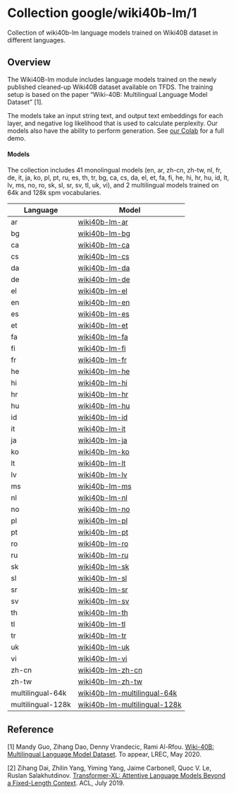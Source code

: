 # Collection google/wiki40b-lm/1

Collection of wiki40b-lm language models trained on Wiki40B dataset in different
languages.

<!-- module-type: text-language-model -->
<!-- language: multilingual -->
<!-- network-architecture: Transformer XL -->
<!-- dataset: wiki40b -->

## Overview

The Wiki40B-lm module includes language models trained on the newly published
cleaned-up Wiki40B dataset available on TFDS. The training setup is based on the
paper “Wiki-40B: Multilingual Language Model Dataset” [1].

The models take an input string text, and output text embeddings for each layer,
and negative log likelihood that is used to calculate perplexity. Our models
also have the ability to perform generation. See
[our Colab](https://colab.research.google.com/github/tensorflow/hub/blob/master/examples/colab/wiki40b_lm.ipynb)
for a full demo.

#### Models

The collection includes 41 monolingual models (en, ar, zh-cn, zh-tw, nl, fr, de,
it, ja, ko, pl, pt, ru, es, th, tr, bg, ca, cs, da, el, et, fa, fi, he, hi, hr,
hu, id, lt, lv, ms, no, ro, sk, sl, sr, sv, tl, uk, vi), and 2 multilingual
models trained on 64k and 128k spm vocabularies.

Language          | Model
----------------- | -----
ar                | [wiki40b-lm-ar](https://tfhub.dev/google/wiki40b-lm-ar)
bg                | [wiki40b-lm-bg](https://tfhub.dev/google/wiki40b-lm-bg)
ca                | [wiki40b-lm-ca](https://tfhub.dev/google/wiki40b-lm-ca)
cs                | [wiki40b-lm-cs](https://tfhub.dev/google/wiki40b-lm-cs)
da                | [wiki40b-lm-da](https://tfhub.dev/google/wiki40b-lm-da)
de                | [wiki40b-lm-de](https://tfhub.dev/google/wiki40b-lm-de)
el                | [wiki40b-lm-el](https://tfhub.dev/google/wiki40b-lm-el)
en                | [wiki40b-lm-en](https://tfhub.dev/google/wiki40b-lm-en)
es                | [wiki40b-lm-es](https://tfhub.dev/google/wiki40b-lm-es)
et                | [wiki40b-lm-et](https://tfhub.dev/google/wiki40b-lm-et)
fa                | [wiki40b-lm-fa](https://tfhub.dev/google/wiki40b-lm-fa)
fi                | [wiki40b-lm-fi](https://tfhub.dev/google/wiki40b-lm-fi)
fr                | [wiki40b-lm-fr](https://tfhub.dev/google/wiki40b-lm-fr)
he                | [wiki40b-lm-he](https://tfhub.dev/google/wiki40b-lm-he)
hi                | [wiki40b-lm-hi](https://tfhub.dev/google/wiki40b-lm-hi)
hr                | [wiki40b-lm-hr](https://tfhub.dev/google/wiki40b-lm-hr)
hu                | [wiki40b-lm-hu](https://tfhub.dev/google/wiki40b-lm-hu)
id                | [wiki40b-lm-id](https://tfhub.dev/google/wiki40b-lm-id)
it                | [wiki40b-lm-it](https://tfhub.dev/google/wiki40b-lm-it)
ja                | [wiki40b-lm-ja](https://tfhub.dev/google/wiki40b-lm-ja)
ko                | [wiki40b-lm-ko](https://tfhub.dev/google/wiki40b-lm-ko)
lt                | [wiki40b-lm-lt](https://tfhub.dev/google/wiki40b-lm-lt)
lv                | [wiki40b-lm-lv](https://tfhub.dev/google/wiki40b-lm-lv)
ms                | [wiki40b-lm-ms](https://tfhub.dev/google/wiki40b-lm-ms)
nl                | [wiki40b-lm-nl](https://tfhub.dev/google/wiki40b-lm-nl)
no                | [wiki40b-lm-no](https://tfhub.dev/google/wiki40b-lm-no)
pl                | [wiki40b-lm-pl](https://tfhub.dev/google/wiki40b-lm-pl)
pt                | [wiki40b-lm-pt](https://tfhub.dev/google/wiki40b-lm-pt)
ro                | [wiki40b-lm-ro](https://tfhub.dev/google/wiki40b-lm-ro)
ru                | [wiki40b-lm-ru](https://tfhub.dev/google/wiki40b-lm-ru)
sk                | [wiki40b-lm-sk](https://tfhub.dev/google/wiki40b-lm-sk)
sl                | [wiki40b-lm-sl](https://tfhub.dev/google/wiki40b-lm-sl)
sr                | [wiki40b-lm-sr](https://tfhub.dev/google/wiki40b-lm-sr)
sv                | [wiki40b-lm-sv](https://tfhub.dev/google/wiki40b-lm-sv)
th                | [wiki40b-lm-th](https://tfhub.dev/google/wiki40b-lm-th)
tl                | [wiki40b-lm-tl](https://tfhub.dev/google/wiki40b-lm-tl)
tr                | [wiki40b-lm-tr](https://tfhub.dev/google/wiki40b-lm-tr)
uk                | [wiki40b-lm-uk](https://tfhub.dev/google/wiki40b-lm-uk)
vi                | [wiki40b-lm-vi](https://tfhub.dev/google/wiki40b-lm-vi)
zh-cn             | [wiki40b-lm-zh-cn](https://tfhub.dev/google/wiki40b-lm-zh-cn)
zh-tw             | [wiki40b-lm-zh-tw](https://tfhub.dev/google/wiki40b-lm-zh-tw)
multilingual-64k  | [wiki40b-lm-multilingual-64k](https://tfhub.dev/google/wiki40b-lm-multilingual-64k)
multilingual-128k | [wiki40b-lm-multilingual-128k](https://tfhub.dev/google/wiki40b-lm-multilingual-128k)

## Reference

[1] Mandy Guo, Zihang Dao, Denny Vrandecic, Rami Al-Rfou.
[Wiki-40B: Multilingual Language Model Dataset](https://research.google/pubs/pub49029/).
To appear, LREC, May 2020.

[2] Zihang Dai, Zhilin Yang, Yiming Yang, Jaime Carbonell, Quoc V. Le, Ruslan
Salakhutdinov.
[Transformer-XL: Attentive Language Models Beyond a Fixed-Length Context](https://arxiv.org/abs/1901.02860).
ACL, July 2019.
